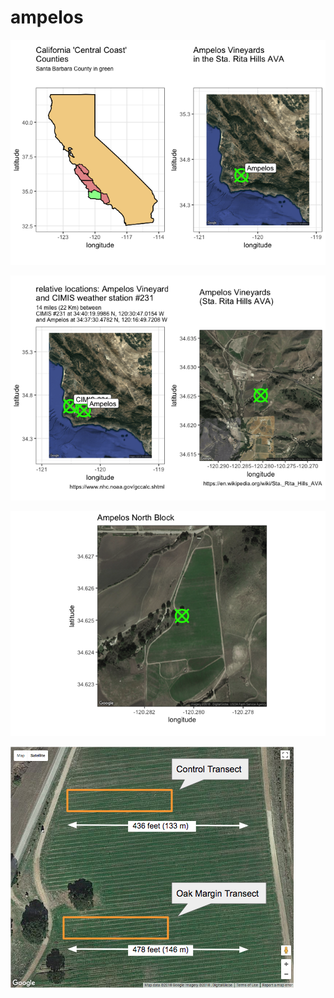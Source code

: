 ampelos
================

![](SBcounty_files/figure-markdown_github/unnamed-chunk-6-1.png)

![](SBcounty_files/figure-markdown_github/unnamed-chunk-7-1.png)

![](SBcounty_files/figure-markdown_github/unnamed-chunk-8-1.png)

![landscape](./images/transect-aerial.png)
